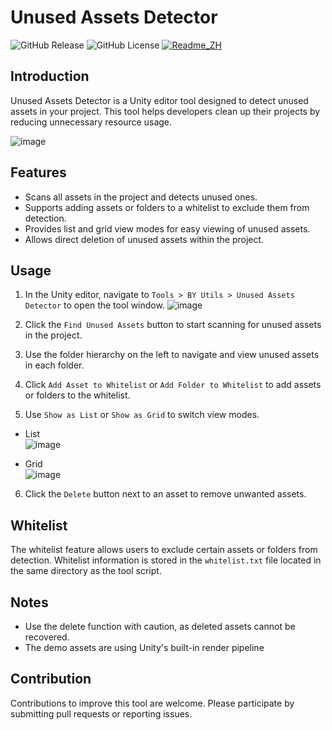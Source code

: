 # Unused Assets Detector
![GitHub Release](https://img.shields.io/github/v/release/barryyip0625/UnusedAssetsDetector) ![GitHub License](https://img.shields.io/github/license/barryyip0625/UnusedAssetsDetector) [![Readme_ZH](https://img.shields.io/badge/UnusedAssetsDetector-%E4%B8%AD%E6%96%87%E6%96%87%E6%AA%94-red)](https://github.com/barryyip0625/UnusedAssetsDetector/blob/main/README_ZH.md)

## Introduction
Unused Assets Detector is a Unity editor tool designed to detect unused assets in your project. This tool helps developers clean up their projects by reducing unnecessary resource usage.

![image](https://github.com/user-attachments/assets/122f3fe8-8a13-4335-8860-1dda768f3afc)

## Features
- Scans all assets in the project and detects unused ones.
- Supports adding assets or folders to a whitelist to exclude them from detection.
- Provides list and grid view modes for easy viewing of unused assets.
- Allows direct deletion of unused assets within the project.

## Usage
1. In the Unity editor, navigate to `Tools > BY Utils > Unused Assets Detector` to open the tool window. ![image](https://github.com/user-attachments/assets/6d14d3b7-474d-4c59-8985-d75ed184db08)

2. Click the `Find Unused Assets` button to start scanning for unused assets in the project.
3. Use the folder hierarchy on the left to navigate and view unused assets in each folder.
4. Click `Add Asset to Whitelist` or `Add Folder to Whitelist` to add assets or folders to the whitelist.
5. Use `Show as List` or `Show as Grid` to switch view modes. 
  * List<br/>
  ![image](https://github.com/user-attachments/assets/1ece6a0d-b135-4175-8a8d-c51dc4b06036)

  * Grid<br/>
  ![image](https://github.com/user-attachments/assets/54bb6d8d-93d5-40c6-b27b-36799c196dcc)

6. Click the `Delete` button next to an asset to remove unwanted assets.

## Whitelist
The whitelist feature allows users to exclude certain assets or folders from detection. Whitelist information is stored in the `whitelist.txt` file located in the same directory as the tool script.

## Notes
- Use the delete function with caution, as deleted assets cannot be recovered.
- The demo assets are using Unity's built-in render pipeline

## Contribution
Contributions to improve this tool are welcome. Please participate by submitting pull requests or reporting issues.

